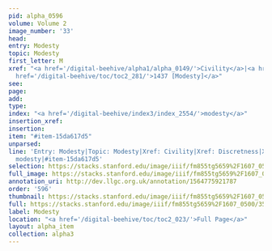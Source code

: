 ```yaml
---
pid: alpha_0596
volume: Volume 2
image_number: '33'
head: 
entry: Modesty
topic: Modesty
first_letter: M
xref: "<a href='/digital-beehive/alpha1/alpha_0149/'>Civility</a>|<a href='/digital-beehive/alpha1/alpha_0240/'>Discretness</a>|<a
  href='/digital-beehive/toc/toc2_281/'>1437 [Modesty]</a>"
see: 
page: 
add: 
type: 
index: "<a href='/digital-beehive/index3/index_2554/'>modesty</a>"
insertion_xref: 
insertion: 
item: "#item-15da617d5"
unparsed: 
line: 'Entry: Modesty|Topic: Modesty|Xref: Civility|Xref: Discretness|Xref: 1437 [Modesty]|Index:
  modesty|#item-15da617d5'
selection: https://stacks.stanford.edu/image/iiif/fm855tg5659%2F1607_0500/352,2206,3051,392/full/0/default.jpg
full_image: https://stacks.stanford.edu/image/iiif/fm855tg5659%2F1607_0500/full/full/0/default.jpg
annotation_uri: http://dev.llgc.org.uk/annotation/1564775921787
order: '596'
thumbnail: https://stacks.stanford.edu/image/iiif/fm855tg5659%2F1607_0500/352,2206,600,180/250,/0/default.jpg
full: https://stacks.stanford.edu/image/iiif/fm855tg5659%2F1607_0500/352,2206,3051,392/full/0/default.jpg
label: Modesty
location: "<a href='/digital-beehive/toc/toc2_023/'>Full Page</a>"
layout: alpha_item
collection: alpha3
---
```

